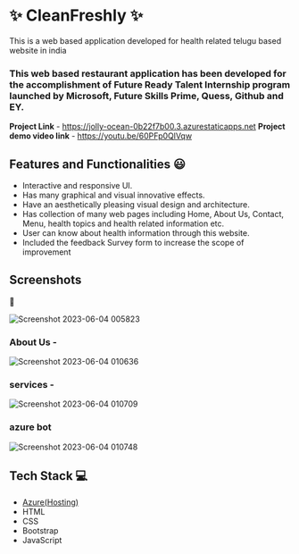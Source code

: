 # ✨ CleanFreshly  ✨

This is a web based application developed for health related telugu based website in india

### This web based restaurant application has been developed for the accomplishment of Future Ready Talent Internship program launched by Microsoft, Future Skills Prime, Quess, Github and EY.


**Project Link** - https://jolly-ocean-0b22f7b00.3.azurestaticapps.net
**Project demo video link** - https://youtu.be/60PFp0QlVqw

## Features and Functionalities 😃

- Interactive and responsive UI.
- Has many graphical and visual innovative effects.
- Have an aesthetically pleasing visual design and architecture.
- Has collection of many web pages including Home, About Us, Contact, Menu, health topics and health related information etc.
- User can know about health information through this website.
- Included the feedback Survey form to increase the scope of improvement 

## Screenshots

 📸


  ![Screenshot 2023-06-04 005823](https://github.com/shivani1825/Lifestyle/assets/117794760/4fd2bff1-6cbb-4748-96fe-570a0760dab2)



### About Us -



![Screenshot 2023-06-04 010636](https://github.com/shivani1825/Lifestyle/assets/117794760/dde1714b-01f4-4bba-bed9-6abb296d6c6e)



### services -


![Screenshot 2023-06-04 010709](https://github.com/shivani1825/Lifestyle/assets/117794760/1090e69a-a735-4cae-bf9e-50698b09b1e6)



### azure bot
![Screenshot 2023-06-04 010748](https://github.com/shivani1825/Lifestyle/assets/117794760/c8b0eea9-11c3-406e-9c1d-fbdcca61e52b)







## Tech Stack 💻

- [Azure(Hosting)](https://azure.microsoft.com/en-in/features/azure-portal/)
- HTML
- CSS
- Bootstrap
- JavaScript
